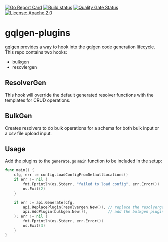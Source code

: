 [![Go Report Card](https://goreportcard.com/badge/github.com/theopenlane/gqlgen-plugins)](https://goreportcard.com/report/github.com/theopenlane/gqlgen-plugins)
[![Build status](https://badge.buildkite.com/651bd9d2d92df64fcab6bab5db1842565d29c48ade77b52bd7.svg)](https://buildkite.com/theopenlane/gqlgen-plugins?branch=main)
[![Quality Gate Status](https://sonarcloud.io/api/project_badges/measure?project=theopenlane_gqlgen-plugins&metric=alert_status)](https://sonarcloud.io/summary/new_code?id=theopenlane_gqlgen-plugins)
[![License: Apache 2.0](https://img.shields.io/badge/License-Apache2.0-brightgreen.svg)](https://opensource.org/licenses/Apache-2.0)

# gqlgen-plugins

[gqlgen](https://gqlgen.com/reference/plugins/) provides a way to hook into the gqlgen code generation lifecycle. This repo contains two hooks:
- bulkgen
- resovlergen

## ResolverGen

This hook will override the default generated resolver functions with the templates for CRUD operations.

## BulkGen

Creates resolvers to do bulk operations for a schema for both bulk input or a csv file upload input.

## Usage

Add the plugins to the `generate.go` `main` function to be included in the setup:

```go
func main() {
	cfg, err := config.LoadConfigFromDefaultLocations()
	if err != nil {
		fmt.Fprintln(os.Stderr, "failed to load config", err.Error())
		os.Exit(2)
	}

	if err := api.Generate(cfg,
		api.ReplacePlugin(resolvergen.New()), // replace the resolvergen plugin
		api.AddPlugin(bulkgen.New()),         // add the bulkgen plugin
	); err != nil {
		fmt.Fprintln(os.Stderr, err.Error())
		os.Exit(3)
	}
}
```

